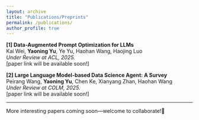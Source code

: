 ```yaml
---
layout: archive
title: "Publications/Preprints"
permalink: /publications/
author_profile: true
---
```


**[1] Data-Augmented Prompt Optimization for LLMs** \
Kai Wei, **Yaoning Yu**, Ye Yu, Haohan Wang, Haojing Luo \
*Under Review at ACL, 2025.* \
[paper link will be available soon!]

**[2] Large Language Model-based Data Science Agent: A Survey** \
Peirang Wang, **Yaoning Yu**, Chen Ke, Xianyang Zhan, Haohan Wang \
*Under Review at COLM, 2025.* \
[paper link will be available soon!]

<hr>
More interesting papers coming soon—welcome to collaborate!🙂
